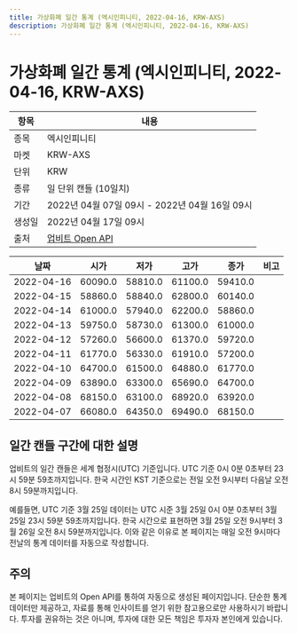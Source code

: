```yaml
---
title: 가상화폐 일간 통계 (엑시인피니티, 2022-04-16, KRW-AXS)
description: 가상화폐 일간 통계 (엑시인피니티, 2022-04-16, KRW-AXS)
---
```



가상화폐 일간 통계 (엑시인피니티, 2022-04-16, KRW-AXS)
===

|항목|내용|
|--|--|
|종목|엑시인피니티|
|마켓|KRW-AXS|
|단위|KRW|
|종류|일 단위 캔들 (10일치)|
|기간|2022년 04월 07일 09시 - 2022년 04월 16일 09시|
|생성일|2022년 04월 17일 09시|
|출처|[업비트 Open API](https://docs.upbit.com)|


|날짜|시가|저가|고가|종가|비고|
|--|--|--|--|--|--|
|2022-04-16|60090.0|58810.0|61100.0|59410.0|    |
|2022-04-15|58860.0|58840.0|62800.0|60140.0|    |
|2022-04-14|61000.0|57940.0|62200.0|58860.0|    |
|2022-04-13|59750.0|58730.0|61300.0|61000.0|    |
|2022-04-12|57260.0|56600.0|61370.0|59720.0|    |
|2022-04-11|61770.0|56330.0|61910.0|57200.0|    |
|2022-04-10|64700.0|61500.0|64880.0|61770.0|    |
|2022-04-09|63890.0|63300.0|65690.0|64700.0|    |
|2022-04-08|68150.0|63100.0|68920.0|63920.0|    |
|2022-04-07|66080.0|64350.0|69490.0|68150.0|    |


일간 캔들 구간에 대한 설명
---


업비트의 일간 캔들은 세계 협정시(UTC) 기준입니다. 
UTC 기준 0시 0분 0초부터 23시 59분 59초까지입니다. 
한국 시간인 KST 기준으로는 전일 오전 9시부터 다음날 오전 8시 59분까지입니다. 


예를들면, UTC 기준 3월 25일 데이터는 UTC 시준 3월 25일 0시 0분 0초부터 3월 25일 23시 59분 59초까지입니다. 
한국 시간으로 표현하면 3월 25일 오전 9시부터 3월 26일 오전 8시 59분까지입니다. 
이와 같은 이유로 본 페이지는 매일 오전 9시마다 전날의 통계 데이터를 자동으로 작성합니다. 


주의
---


본 페이지는 업비트의 Open API를 통하여 자동으로 생성된 페이지입니다. 
단순한 통계 데이터만 제공하고, 자료를 통해 인사이트를 얻기 위한 참고용으로만 사용하시기 바랍니다. 
투자를 권유하는 것은 아니며, 투자에 대한 모든 책임은 투자자 본인에게 있습니다. 
